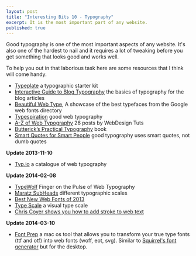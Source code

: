 ```yaml
---
layout: post
title: "Interesting Bits 10 - Typography"
excerpt: It is the most important part of any website.
published: true
---
```


Good typography is one of the most important aspects of any website. It's also one of the hardest to nail and it requires a lot of tweaking before you get something that looks good and works well.

To help you out in that laborious task here are some resources that I think will come handy. 

- [Typeplate](http://typeplate.com/) a typographic starter kit
- [Interactive Guide to Blog Typography](http://www.kaikkonendesign.fi/typography/section/11) the basics of typography for the blog articles
- [Beautiful Web Type](http://hellohappy.org/beautiful-web-type/), A showcase of the best typefaces from the Google web fonts directory
- [Typespiration](http://typespiration.com/) good web typography
- [A-Z of Web Typography](http://webdesign.tutsplus.com/sessions/a-z-of-web-typography/) 26 posts by WebDesign Tuts
- [Butterick’s Practical Typography](http://practicaltypography.com/) book
- [Smart Quotes for Smart People](http://smartquotesforsmartpeople.com/) good typography uses smart quotes, not dumb quotes

**Update 2013-11-10**

- [Typ.io](http://www.typ.io/latest) a catalogue of web typography

**Update 2014-02-08**

- [TypeWolf](http://www.typewolf.com/) Finger on the Pulse of Web Typography
- [Maratz SubHeads](http://webdesign.maratz.com/lab/subheads/) different typographic scales
- [Best New Web Fonts of 2013](http://typecast.com/blog/best-new-web-fonts-of-2013)
- [Type Scale](http://type-scale.com/) a visual type scale
- [Chris Coyer shows you how to add stroke to web text](http://css-tricks.com/adding-stroke-to-web-text/)

**Update 2014-03-10**

- [Font Prep](http://fontprep.com/) a mac os tool that allows you to transform your true type fonts (ttf and otf) into web fonts (woff, eot, svg). Similar to [Squirrel's font generator](http://www.fontsquirrel.com/tools/webfont-generator) but for the desktop.